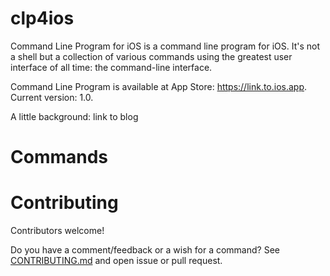 # clp4ios
Command Line Program for iOS is a command line program for iOS. It's not a shell but a collection
of various commands using the greatest user interface of all time: the command-line interface.
 
Command Line Program is available at App Store: https://link.to.ios.app.
Current version: 1.0.

A little background: link to blog

# Commands



# Contributing

Contributors welcome!

Do you have a comment/feedback or a wish for a command? See [CONTRIBUTING.md](./CONTRIBUTING.md) and open issue or pull request.



